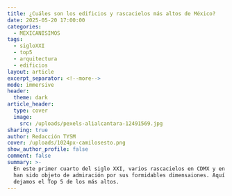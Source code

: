 ```yaml
---
title: ¿Cuáles son los edificios y rascacielos más altos de México?
date: 2025-05-20 17:00:00
categories:
  - MEXICANISIMOS
tags:
  - sigloXXI
  - top5
  - arquitectura
  - edificios
layout: article
excerpt_separator: <!--more-->
mode: immersive
header:
  theme: dark
article_header:
  type: cover
  image:
    src: /uploads/pexels-alialcantara-12491569.jpg
sharing: true
author: Redacción TYSM
cover: /uploads/1024px-camilosesto.png
show_author_profile: false
comment: false
summary: >-
  En este primer cuarto del siglo XXI, varios rascacielos en CDMX y en Monterrey
  han sido objeto de admiración por sus formidables dimensaiones. Aquí te
  dejamos el Top 5 de los más altos.
---
```

